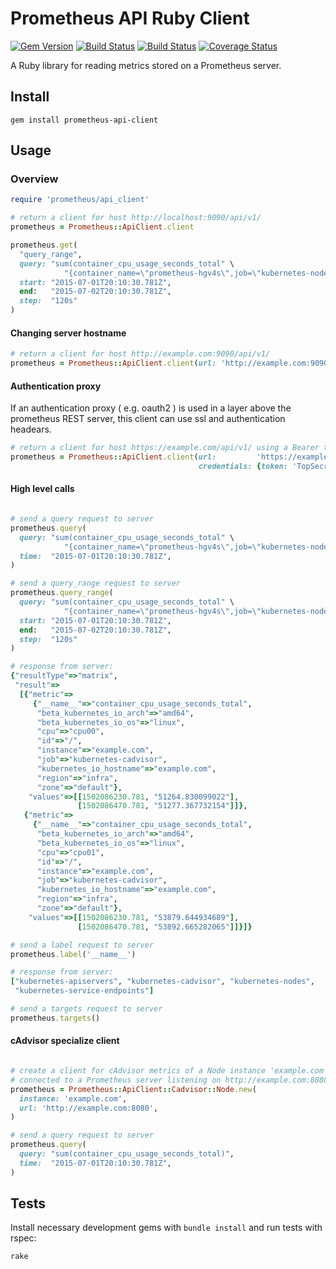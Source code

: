 # Prometheus API Ruby Client

[![Gem Version][1]](http://badge.fury.io/rb/prometheus-api-client)
[![Build Status][2]](http://travis-ci.org/yaacov/prometheus_api_client_ruby)
[![Build Status][3]](https://codeclimate.com/github/yaacov/prometheus_api_client_ruby)
[![Coverage Status][4]](https://coveralls.io/github/yaacov/prometheus_api_client_ruby?branch=master)

A Ruby library for reading metrics stored on a Prometheus server.

## Install

```
gem install prometheus-api-client
```

## Usage

### Overview

```ruby
require 'prometheus/api_client'

# return a client for host http://localhost:9090/api/v1/
prometheus = Prometheus::ApiClient.client

prometheus.get(
  "query_range",
  query: "sum(container_cpu_usage_seconds_total" \
            "{container_name=\"prometheus-hgv4s\",job=\"kubernetes-nodes\"})",
  start: "2015-07-01T20:10:30.781Z",
  end:   "2015-07-02T20:10:30.781Z",
  step:  "120s"
)
```

#### Changing server hostname

```ruby
# return a client for host http://example.com:9090/api/v1/
prometheus = Prometheus::ApiClient.client(url: 'http://example.com:9090')
```

#### Authentication proxy

If an authentication proxy ( e.g. oauth2 ) is used in a layer above the
prometheus REST server, this client can use ssl and authentication headears.

```ruby
# return a client for host https://example.com/api/v1/ using a Bearer token "TopSecret"
prometheus = Prometheus::ApiClient.client(url:         'https://example.com:443',
                                          credentials: {token: 'TopSecret'})
```

#### High level calls

```ruby

# send a query request to server
prometheus.query(
  query: "sum(container_cpu_usage_seconds_total" \
            "{container_name=\"prometheus-hgv4s\",job=\"kubernetes-nodes\"})",
  time:  "2015-07-01T20:10:30.781Z",
)
```

```ruby
# send a query_range request to server
prometheus.query_range(
  query: "sum(container_cpu_usage_seconds_total" \
            "{container_name=\"prometheus-hgv4s\",job=\"kubernetes-nodes\"})",
  start: "2015-07-01T20:10:30.781Z",
  end:   "2015-07-02T20:10:30.781Z",
  step:  "120s"
)

# response from server:
{"resultType"=>"matrix",
 "result"=>
  [{"metric"=>
     {"__name__"=>"container_cpu_usage_seconds_total",
      "beta_kubernetes_io_arch"=>"amd64",
      "beta_kubernetes_io_os"=>"linux",
      "cpu"=>"cpu00",
      "id"=>"/",
      "instance"=>"example.com",
      "job"=>"kubernetes-cadvisor",
      "kubernetes_io_hostname"=>"example.com",
      "region"=>"infra",
      "zone"=>"default"},
    "values"=>[[1502086230.781, "51264.830099022"],
               [1502086470.781, "51277.367732154"]]},
   {"metric"=>
     {"__name__"=>"container_cpu_usage_seconds_total",
      "beta_kubernetes_io_arch"=>"amd64",
      "beta_kubernetes_io_os"=>"linux",
      "cpu"=>"cpu01",
      "id"=>"/",
      "instance"=>"example.com",
      "job"=>"kubernetes-cadvisor",
      "kubernetes_io_hostname"=>"example.com",
      "region"=>"infra",
      "zone"=>"default"},
    "values"=>[[1502086230.781, "53879.644934689"],
               [1502086470.781, "53892.665282065"]]}]}
```

```ruby
# send a label request to server
prometheus.label('__name__')

# response from server:
["kubernetes-apiservers", "kubernetes-cadvisor", "kubernetes-nodes",
 "kubernetes-service-endpoints"]
```

```ruby
# send a targets request to server
prometheus.targets()
```

#### cAdvisor specialize client

```ruby

# create a client for cAdvisor metrics of a Node instance 'example.com'
# connected to a Prometheus server listening on http://example.com:8080
prometheus = Prometheus::ApiClient::Cadvisor::Node.new(
  instance: 'example.com',
  url: 'http://example.com:8080',
)

# send a query request to server
prometheus.query(
  query: "sum(container_cpu_usage_seconds_total)",
  time:  "2015-07-01T20:10:30.781Z",
)
```

## Tests

Install necessary development gems with `bundle install` and run tests with
rspec:

```bash
rake
```

[1]: https://badge.fury.io/rb/prometheus-api-client.svg
[2]: https://secure.travis-ci.org/yaacov/prometheus_api_client_ruby.svg
[3]: https://codeclimate.com/github/yaacov/prometheus_api_client_ruby.svg
[4]: https://coveralls.io/repos/github/yaacov/prometheus_api_client_ruby/badge.svg
